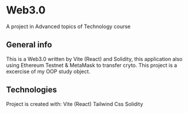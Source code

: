 # Web3.0
 
A project in Advanced topics of Technology course


## General info
This is a Web3.0 written by Vite (React) and Solidity, this application also using Ethereum Testnet & MetaMask to transfer cryto.
This project is a excercise of my OOP study object.
 
## Technologies
Project is created with:
Vite (React)
Tailwind Css
Solidity


